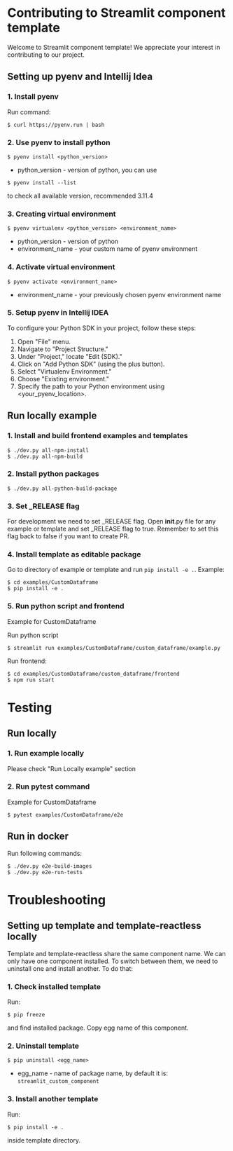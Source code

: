 # Contributing to Streamlit component template

Welcome to Streamlit component template! We appreciate your interest in contributing to our project.

## Setting up pyenv and Intellij Idea

### 1. Install pyenv

Run command:
```shell
$ curl https://pyenv.run | bash
```

### 2. Use pyenv to install python

```shell
$ pyenv install <python_version>
```
- python_version - version of python, you can use
```shell
$ pyenv install --list
```
to check all available version, recommended 3.11.4

### 3. Creating virtual environment

```shell
$ pyenv virtualenv <python_version> <environment_name>
```

- python_version - version of python
- environment_name - your custom name of pyenv environment

### 4. Activate virtual environment

```shell
$ pyenv activate <environment_name>
```

- environment_name - your previously chosen pyenv environment name

### 5. Setup pyenv in Intellij IDEA

To configure your Python SDK in your project, follow these steps:

1. Open "File" menu.
2. Navigate to "Project Structure."
3. Under "Project," locate "Edit (SDK)."
4. Click on "Add Python SDK" (using the plus button).
5. Select "Virtualenv Environment."
6. Choose "Existing environment."
7. Specify the path to your Python environment using <your_pyenv_location>.

## Run locally example

### 1. Install and build frontend examples and templates

```shell
$ ./dev.py all-npm-install
$ ./dev.py all-npm-build
```

### 2. Install python packages

```shell
$ ./dev.py all-python-build-package
```

### 3. Set _RELEASE flag

For development we need to set _RELEASE flag. Open __init__.py file for any example or template and set _RELEASE flag to true. 
Remember to set this flag back to false if you want to create PR.

### 4. Install template as editable package

Go to directory of example or template and run `pip install -e .`.
Example:
```shell
$ cd examples/CustomDataframe
$ pip install -e .
```

### 5. Run python script and frontend

Example for CustomDataframe

Run python script
```shell
$ streamlit run examples/CustomDataframe/custom_dataframe/example.py
```

Run frontend:
```shell
$ cd examples/CustomDataframe/custom_dataframe/frontend
$ npm run start
```

# Testing

## Run locally

### 1. Run example locally

Please check "Run Locally example" section

### 2. Run pytest command

Example for CustomDataframe

```shell
$ pytest examples/CustomDataframe/e2e
```

## Run in docker

Run following commands:

```shell
$ ./dev.py e2e-build-images
$ ./dev.py e2e-run-tests
```

# Troubleshooting

## Setting up template and template-reactless locally

Template and template-reactless share the same component name. We can only have one component installed.
To switch between them, we need to uninstall one and install another. To do that:

### 1. Check installed template
Run:
```shell
$ pip freeze
```

and find installed package. Copy egg name of this component.

### 2. Uninstall template
```shell
$ pip uninstall <egg_name>
```

- egg_name - name of package name, by default it is: `streamlit_custom_component`

### 3. Install another template
Run:
```shell
$ pip install -e .
```
inside template directory.


